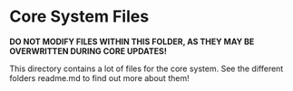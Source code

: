 # Core System Files

**DO NOT MODIFY FILES WITHIN THIS FOLDER, AS THEY MAY BE OVERWRITTEN DURING CORE UPDATES!**

This directory contains a lot of files for the core system. See the different folders readme.md to find out more about them!
